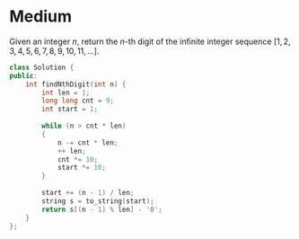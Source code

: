 # Medium

Given an integer $n$, return the $n$-th digit of the infinite integer sequence $[1, 2, 3, 4, 5, 6, 7, 8, 9, 10, 11, ...]$.

```cpp
class Solution {
public:
    int findNthDigit(int n) {
        int len = 1;
        long long cnt = 9;
        int start = 1;
        
        while (n > cnt * len)
        {
            n -= cnt * len;
            ++ len;
            cnt *= 10;
            start *= 10;
        }
        
        start += (n - 1) / len;
        string s = to_string(start);
        return s[(n - 1) % len] - '0';
    }
};
```
